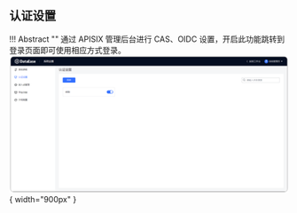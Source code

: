 ## 认证设置

!!! Abstract ""
    通过 APISIX 管理后台进行 CAS、OIDC 设置，开启此功能跳转到登录页面即可使用相应方式登录。
![更新1](../newimg/认证设置页面.png){ width="900px" }